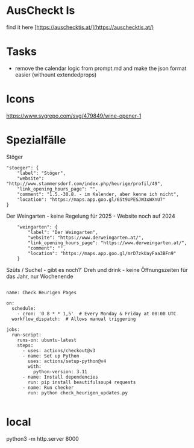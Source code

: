 # AusCheckt Is

find it here [https://auschecktis.at/](https://auschecktis.at/)

# Tasks
* remove the calendar logic from prompt.md and make the json format easier (withount extendedprops)

# Icons

https://www.svgrepo.com/svg/479849/wine-opener-1 

# Spezialfälle

Stöger

```
"stoeger": {
    "label": "Stöger",
    "website": "http://www.stammersdorf.com/index.php/heurige/profil/49",
    "link_opening_hours_page": "",
    "comment": "1.5.-30.8. - im Kalender, aber kenne ich nicht",
    "location": "https://maps.app.goo.gl/6St9UPESJW3xWXnU7"
}
```

Der Weingarten - keine Regelung für 2025 - Website noch auf 2024

```
    "weingarten": {
        "label": "Der Weingarten",
        "website": "https://www.derweingarten.at/",
        "link_opening_hours_page": "https://www.derweingarten.at/",
        "comment": "",
        "location": "https://maps.app.goo.gl/mrD7zkUayFaa3BFn9"
    }
```

Szüts / Suchel - gibt es noch?`
Dreh und drink - keine Öffnungszeiten für das Jahr, nur Wochenende

```

name: Check Heurigen Pages

on:
  schedule:
    - cron: '0 8 * * 1,5'  # Every Monday & Friday at 08:00 UTC
  workflow_dispatch:  # Allows manual triggering

jobs:
  run-script:
    runs-on: ubuntu-latest
    steps:
      - uses: actions/checkout@v3
      - name: Set up Python
        uses: actions/setup-python@v4
        with:
          python-version: 3.11
      - name: Install dependencies
        run: pip install beautifulsoup4 requests
      - name: Run checker
        run: python check_heurigen_updates.py


```

# local

python3 -m http.server 8000
